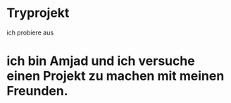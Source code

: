 # Tryprojekt
ich probiere aus 
# ich bin Amjad und ich versuche einen Projekt zu machen mit meinen Freunden. 
